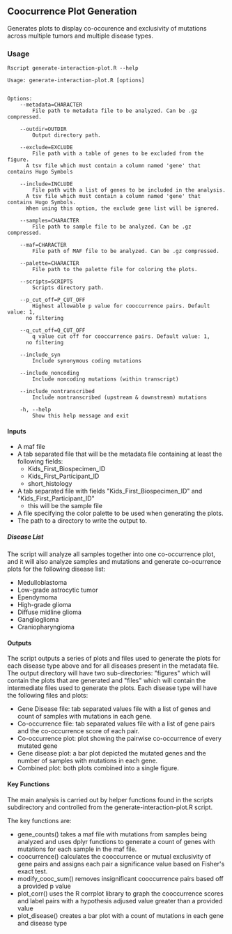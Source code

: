 ## Coocurrence Plot Generation

Generates plots to display co-occurence and exclusivity of mutations across
multiple tumors and multiple disease types.

### Usage

```
Rscript generate-interaction-plot.R --help

Usage: generate-interaction-plot.R [options]


Options:
	--metadata=CHARACTER
		File path to metadata file to be analyzed. Can be .gz compressed.

	--outdir=OUTDIR
		Output directory path.

	--exclude=EXCLUDE
		File path with a table of genes to be excluded from the figure.
      A tsv file which must contain a column named 'gene' that contains Hugo Symbols

	--include=INCLUDE
		File path with a list of genes to be included in the analysis.
      A tsv file which must contain a column named 'gene' that contains Hugo Symbols.
      When using this option, the exclude gene list will be ignored.

	--samples=CHARACTER
		File path to sample file to be analyzed. Can be .gz compressed.

	--maf=CHARACTER
		File path of MAF file to be analyzed. Can be .gz compressed.

	--palette=CHARACTER
		File path to the palette file for coloring the plots.

	--scripts=SCRIPTS
		Scripts directory path.

	--p_cut_off=P_CUT_OFF
		Highest allowable p value for cooccurrence pairs. Default value: 1,
      no filtering

	--q_cut_off=Q_CUT_OFF
		q value cut off for cooccurrence pairs. Default value: 1,
      no filtering

	--include_syn
		Include synonymous coding mutations

	--include_noncoding
		Include noncoding mutations (within transcript)

	--include_nontranscribed
		Include nontranscribed (upstream & downstream) mutations

	-h, --help
		Show this help message and exit
```

#### Inputs
* A maf file
* A tab separated file that will be the metadata file containing at least the following fields:
	* Kids_First_Biospecimen_ID
	* Kids_First_Participant_ID
	* short_histology
* A tab separated file with fields "Kids_First_Biospecimen_ID" and	"Kids_First_Participant_ID"
	* this will be the sample file
* A file specifying the color palette to be used when generating the plots.
* The path to a directory to write the output to.

##### Disease List

The script will analyze all samples together into one co-occurrence plot, and it will also analyze samples and mutations and generate co-ocurrence plots for the following disease list:

* Medulloblastoma
* Low-grade astrocytic tumor
* Ependymoma
* High-grade glioma
* Diffuse midline glioma
* Ganglioglioma
* Craniopharyngioma

#### Outputs

The script outputs a series of plots and files used to generate the plots for each disease type above and for all diseases present in the metadata file. The output directory will have two sub-directories: "figures" which will contain the plots that are generated and "files" which will contain the intermediate files used to generate the plots. Each disease type will have the following files and plots:
* Gene Disease file: tab separated values file with a list of genes and count of samples with mutations in each gene.
* Co-occurrence file: tab separated values file with a list of gene pairs and the co-occurrence score of each pair.
* Co-occurrence plot: plot showing the pairwise co-occurrence of every mutated gene
* Gene disease plot: a bar plot depicted the mutated genes and the number of samples with mutations in each gene.
* Combined plot: both plots combined into a single figure.

#### Key Functions

The main analysis is carried out by helper functions found in the scripts subdirectory and controlled from the generate-interaction-plot.R script.

The key functions are:

* gene_counts() takes a maf file with mutations from samples being analyzed and uses dplyr functions to generate a count of genes with mutations for each sample in the maf file.
* coocurrence() calculates the cooccurrence or mutual exclusivity of gene pairs and assigns each pair a significance value based on Fisher's exact test.
* modify_cooc_sum() removes insignificant cooccurrence pairs based off a provided p value
* plot_corr() uses the R corrplot library to graph the cooccurrence scores and label pairs with a hypothesis adjused value greater than a provided value
* plot_disease() creates a bar plot with a count of mutations in each gene and disease type
